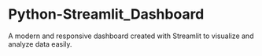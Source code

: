 # Python-Streamlit_Dashboard
A modern and responsive dashboard created with Streamlit to visualize and analyze data easily.
